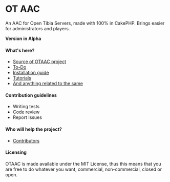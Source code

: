 # OT AAC #

An AAC for Open Tibia Servers, made with 100% in CakePHP. Brings easier for administrators and players.

**Version in Alpha**

#### What's here? ####

* [Source of OTAAC project](https://github.com/celopeccin/otaac)
* [To-Do](https://github.com/celopeccin/otaac/wiki/To-Do)
* [Installation guide](https://github.com/celopeccin/otaac/wiki/Installation-guide)
* [Tutorials](http://www.xtibia.com/forum/forum/1046-otaac/)
* [And anything related to the same](https://github.com/celopeccin/otaac/wiki)

#### Contribution guidelines ####

* Writing tests
* Code review
* Report Issues

#### Who will help the project? ####

* [Contributors](https://github.com/celopeccin/otaac/graphs/contributors)

#### Licensing ####

OTAAC is made available under the MIT License, thus this means that you are free to do whatever you want, commercial, non-commercial, closed or open.
